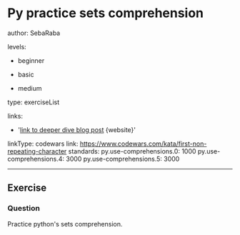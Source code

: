 # Py practice sets comprehension
author: SebaRaba

levels:

  - beginner

  - basic

  - medium


type: exerciseList

links:

  - '[link to deeper dive blog post](http://treyhunner.com/2015/12/python-list-comprehensions-now-in-color/) {website}'

linkType: codewars
link: https://www.codewars.com/kata/first-non-repeating-character
standards:
    py.use-comprehensions.0: 1000
    py.use-comprehensions.4: 3000
    py.use-comprehensions.5: 3000


---
## Exercise
### Question
Practice python's sets comprehension.
